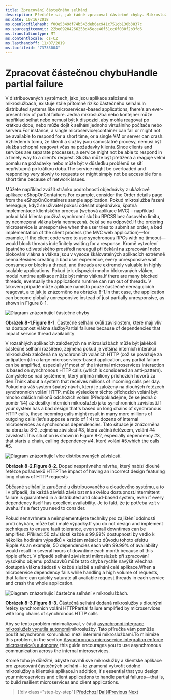 ```yaml
---
title: Zpracování částečného selhání
description: Přečtěte si, jak řádně zpracovat částečné chyby. Mikroslužba nemusí být plně funkční, ale je možné, že je stále možné provést některé užitečné práce.
ms.date: 10/16/2018
ms.openlocfilehash: f00e5349df74b543deb6ac941c751cb130b3837c
ms.sourcegitcommit: 22be09204266253d45ece46f51cc6f080f2b3fd6
ms.translationtype: MT
ms.contentlocale: cs-CZ
ms.lasthandoff: 11/07/2019
ms.locfileid: "73733004"
---
```

# <a name="handle-partial-failure"></a><span data-ttu-id="cb839-104">Zpracovat částečnou chybu</span><span class="sxs-lookup"><span data-stu-id="cb839-104">Handle partial failure</span></span>

<span data-ttu-id="cb839-105">V distribuovaných systémech, jako jsou aplikace založené na mikroslužbách, existuje stále přítomné riziko částečného selhání.</span><span class="sxs-lookup"><span data-stu-id="cb839-105">In distributed systems like microservices-based applications, there's an ever-present risk of partial failure.</span></span> <span data-ttu-id="cb839-106">Jedna mikroslužba nebo kontejner může například selhat nebo nemusí být k dispozici, aby mohla reagovat po krátkou dobu, nebo může dojít k selhání jednoho virtuálního počítače nebo serveru.</span><span class="sxs-lookup"><span data-stu-id="cb839-106">For instance, a single microservice/container can fail or might not be available to respond for a short time, or a single VM or server can crash.</span></span> <span data-ttu-id="cb839-107">Vzhledem k tomu, že klienti a služby jsou samostatné procesy, nemusí být služba schopná reagovat včas na požadavky klienta.</span><span class="sxs-lookup"><span data-stu-id="cb839-107">Since clients and services are separate processes, a service might not be able to respond in a timely way to a client’s request.</span></span> <span data-ttu-id="cb839-108">Služba může být přetížená a reaguje velmi pomalu na požadavky nebo může být v důsledku problémů se sítí nepřístupná po krátkou dobu.</span><span class="sxs-lookup"><span data-stu-id="cb839-108">The service might be overloaded and responding very slowly to requests or might simply not be accessible for a short time because of network issues.</span></span>

<span data-ttu-id="cb839-109">Můžete například zvážit stránku podrobnosti objednávky z ukázkové aplikace eShopOnContainers.</span><span class="sxs-lookup"><span data-stu-id="cb839-109">For example, consider the Order details page from the eShopOnContainers sample application.</span></span> <span data-ttu-id="cb839-110">Pokud mikroslužba řazení nereaguje, když se uživatel pokusí odeslat objednávku, špatná implementace klientského procesu (webová aplikace MVC) – například pokud kód klienta používá synchronní službu RPCSS bez časového limitu, by neomezená vlákna byla neomezená. čeká se na odpověď.</span><span class="sxs-lookup"><span data-stu-id="cb839-110">If the ordering microservice is unresponsive when the user tries to submit an order, a bad implementation of the client process (the MVC web application)—for example, if the client code were to use synchronous RPCs with no timeout—would block threads indefinitely waiting for a response.</span></span> <span data-ttu-id="cb839-111">Kromě vytvoření špatného uživatelského prostředí nereagují při čekání na zpracování nebo blokování vlákna a vlákna jsou v vysoce škálovatelných aplikacích extrémně cenná.</span><span class="sxs-lookup"><span data-stu-id="cb839-111">Besides creating a bad user experience, every unresponsive wait consumes or blocks a thread, and threads are extremely valuable in highly scalable applications.</span></span> <span data-ttu-id="cb839-112">Pokud je k dispozici mnoho blokovaných vláken, modul runtime aplikace může být mimo vlákna.</span><span class="sxs-lookup"><span data-stu-id="cb839-112">If there are many blocked threads, eventually the application’s runtime can run out of threads.</span></span> <span data-ttu-id="cb839-113">V takovém případě může aplikace namísto pouze částečně nereagujících reagovat, a to jak je znázorněno na obrázku 8-1.</span><span class="sxs-lookup"><span data-stu-id="cb839-113">In that case, the application can become globally unresponsive instead of just partially unresponsive, as shown in Figure 8-1.</span></span>

![Diagram znázorňující částečné chyby](./media/handle-partial-failure/partial-failures-diagram.png)

<span data-ttu-id="cb839-115">**Obrázek 8-1**.</span><span class="sxs-lookup"><span data-stu-id="cb839-115">**Figure 8-1**.</span></span> <span data-ttu-id="cb839-116">Částečné selhání kvůli závislostem, které mají vliv na dostupnost vlákna služby</span><span class="sxs-lookup"><span data-stu-id="cb839-116">Partial failures because of dependencies that impact service thread availability</span></span>

<span data-ttu-id="cb839-117">V rozsáhlých aplikacích založených na mikroslužbách může být jakékoli částečné selhání rozšířeno, zejména pokud je většina interních interakcí mikroslužeb založená na synchronních voláních HTTP (což se považuje za antipattern).</span><span class="sxs-lookup"><span data-stu-id="cb839-117">In a large microservices-based application, any partial failure can be amplified, especially if most of the internal microservices interaction is based on synchronous HTTP calls (which is considered an anti-pattern).</span></span> <span data-ttu-id="cb839-118">Zamyslete se nad systémem, který přijímá miliony příchozích hovorů za den.</span><span class="sxs-lookup"><span data-stu-id="cb839-118">Think about a system that receives millions of incoming calls per day.</span></span> <span data-ttu-id="cb839-119">Pokud má váš systém špatný návrh, který je založený na dlouhých řetězech synchronních volání HTTP, může výsledkem těchto příchozích volání být mnoho dalších milionů odchozích volání (Předpokládejme, že se jedná o poměr 1:4) až desítky interních mikroslužeb jako synchronních závislostí.</span><span class="sxs-lookup"><span data-stu-id="cb839-119">If your system has a bad design that's based on long chains of synchronous HTTP calls, these incoming calls might result in many more millions of outgoing calls (let’s suppose a ratio of 1:4) to dozens of internal microservices as synchronous dependencies.</span></span> <span data-ttu-id="cb839-120">Tato situace je znázorněna na obrázku 8-2, zejména závislost \#3, která začíná řetězcem, volání #4 závislostí.</span><span class="sxs-lookup"><span data-stu-id="cb839-120">This situation is shown in Figure 8-2, especially dependency \#3, that starts a chain, calling dependency #4.</span></span> <span data-ttu-id="cb839-121">které volání #5.</span><span class="sxs-lookup"><span data-stu-id="cb839-121">which the calls #5.</span></span>

![Diagram znázorňující více distribuovaných závislostí.](./media/handle-partial-failure/multiple-distributed-dependencies.png)

<span data-ttu-id="cb839-123">**Obrázek 8-2**.</span><span class="sxs-lookup"><span data-stu-id="cb839-123">**Figure 8-2**.</span></span> <span data-ttu-id="cb839-124">Dopad nesprávného návrhu, který nabízí dlouhé řetězce požadavků HTTP</span><span class="sxs-lookup"><span data-stu-id="cb839-124">The impact of having an incorrect design featuring long chains of HTTP requests</span></span>

<span data-ttu-id="cb839-125">Občasné selhání je zaručené u distribuovaného a cloudového systému, a to i v případě, že každá závislá závislost má skvělou dostupnost.</span><span class="sxs-lookup"><span data-stu-id="cb839-125">Intermittent failure is guaranteed in a distributed and cloud-based system, even if every dependency itself has excellent availability.</span></span> <span data-ttu-id="cb839-126">Je to fakt, že je potřeba vzít v úvahu.</span><span class="sxs-lookup"><span data-stu-id="cb839-126">It's a fact you need to consider.</span></span>

<span data-ttu-id="cb839-127">Pokud nenavrhnete a neimplementujete techniky pro zajištění odolnosti proti chybám, může být i malé výpadky.</span><span class="sxs-lookup"><span data-stu-id="cb839-127">If you do not design and implement techniques to ensure fault tolerance, even small downtimes can be amplified.</span></span> <span data-ttu-id="cb839-128">Příklad: 50 závislosti každé s 99,99% dostupnosti by vedlo k několika hodinám výpadků v každém měsíci z důvodu tohoto efektu Ripple.</span><span class="sxs-lookup"><span data-stu-id="cb839-128">As an example, 50 dependencies each with 99.99% of availability would result in several hours of downtime each month because of this ripple effect.</span></span> <span data-ttu-id="cb839-129">V případě selhání závislosti mikroslužeb při zpracování vysokého objemu požadavků může tato chyba rychle navýšit všechna dostupná vlákna žádostí v každé službě a selhání celé aplikace.</span><span class="sxs-lookup"><span data-stu-id="cb839-129">When a microservice dependency fails while handling a high volume of requests, that failure can quickly saturate all available request threads in each service and crash the whole application.</span></span>

![Diagram znázorňující částečné selhání v mikroslužbách.](./media/handle-partial-failure/partial-failure-amplified-microservices.png)

<span data-ttu-id="cb839-131">**Obrázek 8-3**.</span><span class="sxs-lookup"><span data-stu-id="cb839-131">**Figure 8-3**.</span></span> <span data-ttu-id="cb839-132">Částečná selhání dodaná mikroslužby s dlouhými řetězy synchronních volání HTTP</span><span class="sxs-lookup"><span data-stu-id="cb839-132">Partial failure amplified by microservices with long chains of synchronous HTTP calls</span></span>

<span data-ttu-id="cb839-133">Aby se tento problém minimalizoval, v části [asynchronní integrace mikroslužeb vynutila autonomii](../architect-microservice-container-applications/communication-in-microservice-architecture.md#asynchronous-microservice-integration-enforces-microservices-autonomy)mikroslužby. Tato příručka vám pomůže použít asynchronní komunikaci mezi interními mikroslužbami.</span><span class="sxs-lookup"><span data-stu-id="cb839-133">To minimize this problem, in the section [Asynchronous microservice integration enforce microservice’s autonomy](../architect-microservice-container-applications/communication-in-microservice-architecture.md#asynchronous-microservice-integration-enforces-microservices-autonomy), this guide encourages you to use asynchronous communication across the internal microservices.</span></span>

<span data-ttu-id="cb839-134">Kromě toho je důležité, abyste navrhli své mikroslužby a klientské aplikace pro zpracování částečných selhání – to znamená vytvořit odolné mikroslužby a klientské aplikace.</span><span class="sxs-lookup"><span data-stu-id="cb839-134">In addition, it's essential that you design your microservices and client applications to handle partial failures—that is, to build resilient microservices and client applications.</span></span>

>[!div class="step-by-step"]
><span data-ttu-id="cb839-135">[Předchozí](index.md)
>[Další](partial-failure-strategies.md)</span><span class="sxs-lookup"><span data-stu-id="cb839-135">[Previous](index.md)
[Next](partial-failure-strategies.md)</span></span>
